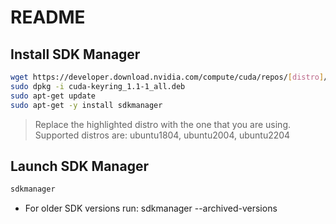 # README

## Install SDK Manager

```bash
wget https://developer.download.nvidia.com/compute/cuda/repos/[distro]/x86_64/cuda-keyring_1.1-1_all.deb
sudo dpkg -i cuda-keyring_1.1-1_all.deb
sudo apt-get update
sudo apt-get -y install sdkmanager
```

> Replace the highlighted distro with the one that you are using. Supported distros are: ubuntu1804, ubuntu2004, ubuntu2204

## Launch SDK Manager

```bash
sdkmanager
```

* For older SDK versions run: sdkmanager --archived-versions

